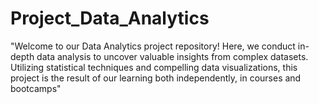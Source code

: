 # Project_Data_Analytics
"Welcome to our Data Analytics project repository! Here, we conduct in-depth data analysis to uncover valuable insights from complex datasets. Utilizing statistical techniques and compelling data visualizations, this project is the result of our learning both independently, in courses and bootcamps"
